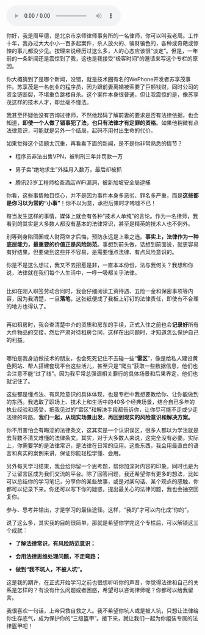 <audio title="开篇词 _ 这年头，你真应该懂点法律常识" src="https://static001.geekbang.org/resource/audio/36/47/3680a35a61e9bb3cca4ea6918d964647.mp3" controls="controls"></audio> 
<p>你好，我是周甲德，是北京市京师律师事务所的一名律师，你可以叫我老周。工作十年，我办过大大小小一百多起案件，杀人放火的、骗财骗色的，各种或奇葩或惊悚的事儿都没少见。按理来说经历过这么多，人的心态应该很“淡定”。但是，一年前的一条新闻还是震惊到了我，这也是我接受“极客时间”的邀请来写这个专栏的原因。</p><p>你大概猜到了是哪个新闻，没错，就是技术圈有名的WePhone开发者苏享茂事件。苏享茂是一名创业的程序员，因为跟前妻离婚被索要了巨额钱财，同时公司的资金链断裂，不堪重负跳楼自杀。这个案件本身很普通，但让我震惊的是，像苏享茂这样的技术人才，却丝毫不懂法。</p><p>我甚至怀疑他没有咨询过律师，不然他起码了解前妻的要求是否有法律依据，也会知道，<strong>即使一个人做了错事犯了法，也只有法律才有定罪的资格</strong>。如果他稍微有点法律意识，可能就是另外一个结局，起码不用付出生命的代价。</p><p>如果觉得这个话题太沉重，再看看下面的新闻，是不是你非常熟悉的情节？</p><ul>
<li>
<p>程序员非法出售VPN，被判刑三年并罚款一万</p>
</li>
<li>
<p>男子卖“绝地求生”外挂月入数万，最后却被抓</p>
</li>
<li>
<p>腾讯23岁工程师检查酒店WiFi漏洞，被新加坡安全局逮捕</p>
</li>
</ul><p>你看，这些事情触目惊心，并不是因为事件本身多恶劣、罪名多严重，而是<strong>这些都是你习以为常的“小事”</strong>！你不以为意，承担后果时才唏嘘不已！</p><!-- [[[read_end]]] --><p>每当发生这样的事情，媒体上就会有各种“技术人单纯”的言论。作为一名律师，我看到的其实是大多数人都没有基本的法律常识，甚至是精英的技术人也不例外。</p><p>别等到身陷囹圄或人财两空才后悔，预防永远是上乘之选。<strong>事实上，法律作为一种底层能力，最重要的价值正是风险防范</strong>。事想到前头做，话想到前面说，就更容易有好结果。但要做到这些并不容易，是需要懂点法律、有点风险意识的。</p><p>你是不是这么想过，我又不去招惹是非，一直本本份份，法与我何关？我想和你说，法律就在我们每个人生活中，一呼一吸都关乎法律。</p><p><img src="https://static001.geekbang.org/resource/image/97/5e/97cdda494c3cfb7b702f2af5bf3b535e.jpeg" alt=""></p><p>比如在刚入职签劳动合同时，我会仔细阅读工资待遇、五险一金和保密事项等内容，因为我清楚，一旦<strong>落笔</strong>，这张纸便成了我板上钉钉的法律责任，即使有不合理的地方也得认了。</p><p><img src="https://static001.geekbang.org/resource/image/f4/43/f481267482baad8312466364e25b4543.jpeg" alt=""></p><p>再如租房时，我会查清楚中介的资质和房东的手续，正式入住之前也会<strong>记录好</strong>所有大件物品的交接，然后严肃对待租房合同，这样在出问题时，才知道怎么保护自己的利益。</p><p><img src="https://static001.geekbang.org/resource/image/0c/26/0cadacc872e167b32376295229345226.jpeg" alt=""></p><p>哪怕是我身边做技术的朋友，也会死死记住不去碰一些“<strong>雷区</strong>”，像是给私人建设黄色网站、帮人搭建套现平台这些活儿，甚至只是“爬虫”获取一些数据信息，他们也会注意不能“过了线”。因为我平常总强调相关罪行的具体场景和后果界定，他们也就记住了。</p><p>这些都是懂点法、有风险意识的具体体现，也是专栏中我想要教给你、让你能做到的东西。我选取了职场上、技术上和生活中的40多个经典场景，结合自已多年的执业经验和感受，把我见过的“雷区”和解决手段都告诉你，让你尽可能不走或少走法律的弯路。<strong>我们一起，从现实场景出发，再回到现实的风险意识和解决方案。</strong></p><p>你不用害怕会有晦涩的法律条文，这其实是一个认识误区，很多人都以为学法就是去背数不清又难懂的法律条文。其实，对于大多数人来说，这完全没有必要。实际上，<span class="orange">你需要学的是法律常识，是法律在日常的应用。</span>这些东西，我会用最直白的语言和真实的案例来讲，保证你能轻松学懂、会用。</p><p>另外每天学习结束，我会给你留一个思考题，帮你加深对内容的印象，同时也是为了让留言区成为我们交流的平台。除了回答问题，我还希望你有更多的想法，比如可以总结你的学习笔记，分享你的某些故事，或是对某句话、某个观点的感触，你都可以记录下来。你还可以写下你的疑惑，提出最关心的法律问题，我也会抽空回复你。</p><p><span class="orange">参与、思考并输出，才是学习的最佳途径</span>。这样，“我的”才可以内化成“你的”。</p><p>说了这么多，其实我的目的很简单，那就是希望你学完这个专栏后，可以解锁这三个成就：</p><ul>
<li>
<p><strong>了解法律常识，有风险防范意识；</strong></p>
</li>
<li>
<p><strong>会用法律思维处理问题，不走弯路；</strong></p>
</li>
<li>
<p><strong>做到“我不坑人，不被人坑”。</strong></p>
</li>
</ul><p>这是我的期许，在正式开始学习之前也很想听听你的声音，你觉得法律和自己的关系是怎样的？有没有什么问题或者困惑，希望可以咨询律师呢？你都可以给我留言。</p><p>我很喜欢一句话，上帝只救自救之人。我不希望你坑人或是被人坑，只想<span class="orange">让法律给你生存底气</span>，成为保护你的“三级盔甲”。接下来，就让我们一起为你组装专属的法律盔甲吧！</p><p><img src="https://static001.geekbang.org/resource/image/cc/ff/cc229a6309f93017826a07452f3250ff.jpg" alt=""></p>